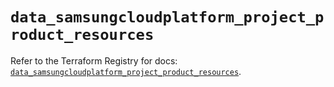 # `data_samsungcloudplatform_project_product_resources`

Refer to the Terraform Registry for docs: [`data_samsungcloudplatform_project_product_resources`](https://registry.terraform.io/providers/samsungsdscloud/samsungcloudplatform/3.13.0/docs/data-sources/project_product_resources).
